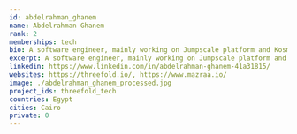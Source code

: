 ```yaml
---
id: abdelrahman_ghanem
name: Abdelrahman Ghanem
rank: 2
memberships: tech
bio: A software engineer, mainly working on Jumpscale platform and Kosmos
excerpt: A software engineer, mainly working on Jumpscale platform and Kosmos
linkedin: https://www.linkedin.com/in/abdelrahman-ghanem-41a31815/
websites: https://threefold.io/, https://www.mazraa.io/
image: ./abdelrahman_ghanem_processed.jpg
project_ids: threefold_tech
countries: Egypt
cities: Cairo
private: 0
---
```

